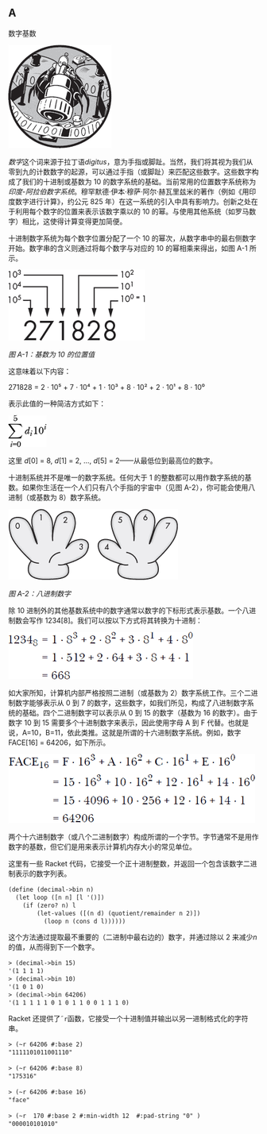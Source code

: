 ## A

数字基数

![图片](img/common01.jpg)

*数字*这个词来源于拉丁语*digitus*，意为手指或脚趾。当然，我们将其视为我们从零到九的计数数字的起源，可以通过手指（或脚趾）来匹配这些数字。这些数字构成了我们的十进制或基数为 10 的数字系统的基础。当前常用的位置数字系统称为*印度-阿拉伯数字系统*。穆罕默德·伊本·穆萨·阿尔·赫瓦里兹米的著作（例如《用印度数字进行计算》，约公元 825 年）在这一系统的引入中具有影响力。创新之处在于利用每个数字的位置来表示该数字乘以的 10 的幂。与使用其他系统（如罗马数字）相比，这使得计算变得更加简便。

十进制数字系统为每个数字位置分配了一个 10 的幂次，从数字串中的最右侧数字开始。数字串的含义则通过将每个数字与对应的 10 的幂相乘来得出，如图 A-1 所示。

![图片](img/Afig01.jpg)

*图 A-1：基数为 10 的位置值*

这意味着以下内容：

271828 = 2 ⋅ 10⁵ + 7 ⋅ 10⁴ + 1 ⋅ 10³ + 8 ⋅ 10² + 2 ⋅ 10¹ + 8 ⋅ 10⁰

表示此值的一种简洁方式如下：

![图片](img/p0318-01.jpg)

这里 *d*[0] = 8, *d*[1] = 2, …, *d*[5] = 2——从最低位到最高位的数字。

十进制系统并不是唯一的数字系统。任何大于 1 的整数都可以用作数字系统的基数。如果你生活在一个人们只有八个手指的宇宙中（见图 A-2），你可能会使用八进制（或基数为 8）数字系统。

![图片](img/Afig02.jpg)

*图 A-2：八进制数字*

除 10 进制外的其他基数系统中的数字通常以数字的下标形式表示基数。一个八进制数会写作 1234[8]。我们可以按以下方式将其转换为十进制：

![图片](img/p0318-02.jpg)

如大家所知，计算机内部严格按照二进制（或基数为 2）数字系统工作。三个二进制数字能够表示从 0 到 7 的数字，这些数字，如我们所见，构成了八进制数字系统的基础。四个二进制数字可以表示从 0 到 15 的数字（基数为 16 的数字）。由于数字 10 到 15 需要多个十进制数字来表示，因此使用字母 A 到 F 代替。也就是说，A=10，B=11，依此类推。这就是所谓的十六进制数字系统。例如，数字 FACE[16] = 64206，如下所示。

![图片](img/p0318-03.jpg)

两个十六进制数字（或八个二进制数字）构成所谓的一个字节。字节通常不是用作数字的基数，但它们是用来表示计算机内存大小的常见单位。

这里有一些 Racket 代码，它接受一个正十进制整数，并返回一个包含该数字二进制表示的数字列表。

```
(define (decimal->bin n)
  (let loop ([n n] [l '()])
    (if (zero? n) l
        (let-values ([(n d) (quotient/remainder n 2)])
          (loop n (cons d l))))))
```

这个方法通过提取最不重要的（二进制中最右边的）数字，并通过除以 2 来减少*n*的值，从而得到下一个数字。

```
> (decimal->bin 15)
'(1 1 1 1)
> (decimal->bin 10)
'(1 0 1 0)
> (decimal->bin 64206)
'(1 1 1 1 1 0 1 0 1 1 0 0 1 1 1 0)
```

Racket 还提供了˜`r`函数，它接受一个十进制值并输出以另一进制格式化的字符串。

```
> (~r 64206 #:base 2)
"1111101011001110"

> (~r 64206 #:base 8)
"175316"

> (~r 64206 #:base 16)
"face"

> (~r  170 #:base 2 #:min-width 12  #:pad-string "0" )
"000010101010"
```
